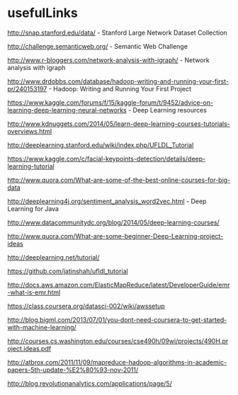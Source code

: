 # usefulLinks

http://snap.stanford.edu/data/   -   Stanford Large Network Dataset Collection

http://challenge.semanticweb.org/  - Semantic Web Challenge

http://www.r-bloggers.com/network-analysis-with-igraph/  -  Network analysis with igraph

http://www.drdobbs.com/database/hadoop-writing-and-running-your-first-pr/240153197  -  Hadoop: Writing and Running Your First Project

https://www.kaggle.com/forums/f/15/kaggle-forum/t/9452/advice-on-learning-deep-learning-neural-networks  -  Deep Learning resources

http://www.kdnuggets.com/2014/05/learn-deep-learning-courses-tutorials-overviews.html

http://deeplearning.stanford.edu/wiki/index.php/UFLDL_Tutorial

https://www.kaggle.com/c/facial-keypoints-detection/details/deep-learning-tutorial

http://www.quora.com/What-are-some-of-the-best-online-courses-for-big-data

http://deeplearning4j.org/sentiment_analysis_word2vec.html  -  Deep Learning for Java

http://www.datacommunitydc.org/blog/2014/05/deep-learning-courses/

http://www.quora.com/What-are-some-beginner-Deep-Learning-project-ideas

http://deeplearning.net/tutorial/

https://github.com/jatinshah/ufldl_tutorial

http://docs.aws.amazon.com/ElasticMapReduce/latest/DeveloperGuide/emr-what-is-emr.html

https://class.coursera.org/datasci-002/wiki/awssetup

http://blog.bigml.com/2013/07/01/you-dont-need-coursera-to-get-started-with-machine-learning/

http://courses.cs.washington.edu/courses/cse490h/09wi/projects/490H.project.ideas.pdf

http://atbrox.com/2011/11/09/mapreduce-hadoop-algorithms-in-academic-papers-5th-update-%E2%80%93-nov-2011/

http://blog.revolutionanalytics.com/applications/page/5/
